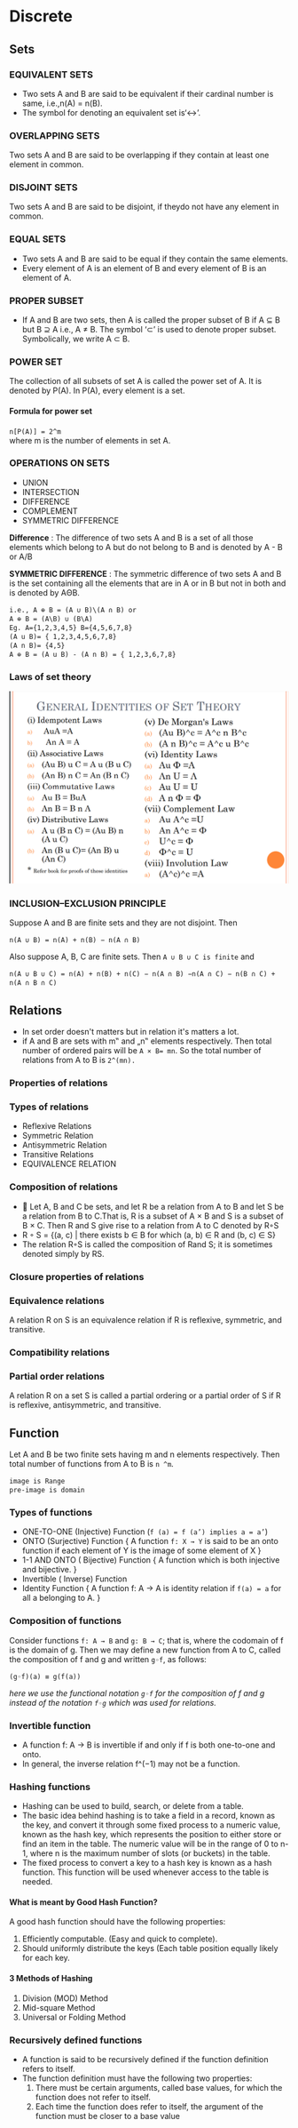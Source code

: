 # Discrete

## Sets

### EQUIVALENT SETS

- Two sets A and B are said to be equivalent if their cardinal number is same, i.e.,n(A) = n(B).
- The symbol for denoting an equivalent set is‘↔’.

### OVERLAPPING SETS

Two sets A and B are said to be overlapping if
they contain at least one element in common.

### DISJOINT SETS

Two sets A and B are said to be disjoint, if theydo not have any element in common.

### EQUAL SETS

- Two sets A and B are said to be equal if they contain the same elements.
- Every element of A is an element of B and every element of B is an element of A.

### PROPER SUBSET

- If A and B are two sets, then A is called the proper subset of B if A ⊆ B but B ⊇ A i.e., A ≠ B. The symbol ‘⊂’ is used to denote proper subset. Symbolically, we write A ⊂ B.

### POWER SET

The collection of all subsets of set A is called the power set of A. It is denoted by P(A). In P(A), every element is a set.

#### Formula for power set

`n[P(A)] = 2^m`
<br>
where m is the number of elements in set A.

### OPERATIONS ON SETS

- UNION
- INTERSECTION
- DIFFERENCE
- COMPLEMENT
- SYMMETRIC DIFFERENCE

**Difference** : The difference of two sets A and B is a set of all those elements which belong to A but do not belong to B and is denoted by A - B or A/B

**SYMMETRIC DIFFERENCE** : The symmetric difference of two sets A and B is the set containing all the elements that are in A or in B but not in both and is denoted by AΘB.

```
i.e., A ⊕ B = (A ∪ B)\(A ∩ B) or
A ⊕ B = (A\B) ∪ (B\A)
Eg. A={1,2,3,4,5} B={4,5,6,7,8}
(A u B)= { 1,2,3,4,5,6,7,8}
(A n B)= {4,5}
A ⊕ B = (A u B) - (A n B) = { 1,2,3,6,7,8}
```

### Laws of set theory

![laws](https://raw.githubusercontent.com/geekabhinav007/DiscreteBank/main/docs/img/dis3.png)

### INCLUSION–EXCLUSION PRINCIPLE

Suppose A and B are finite sets and they are not disjoint.
Then

```
n(A ∪ B) = n(A) + n(B) − n(A ∩ B)
```

Also suppose A, B, C are finite sets.
Then
`A ∪ B ∪ C is finite`
and

```
n(A ∪ B ∪ C) = n(A) + n(B) + n(C) − n(A ∩ B) −n(A ∩ C) − n(B ∩ C) + n(A ∩ B ∩ C)
```

## Relations

- In set order doesn't matters but in relation it's matters a lot.
- if A and B are sets with m‟ and „n‟ elements respectively. Then total number of ordered pairs will be `A × B= mn`. So the total number of relations from A to B is `2^(mn).`

### Properties of relations

### Types of relations

- Reflexive Relations
- Symmetric Relation
- Antisymmetric Relation
- Transitive Relations
- EQUIVALENCE RELATION

### Composition of relations

-  Let A, B and C be sets, and let R be a relation from A to B and let S be a relation from B to C.That is, R is a subset of A × B and S is a subset of B × C. Then R and S give rise to a relation from A to C denoted by R◦S
- R ◦ S = {(a, c) | there exists b ∈ B for which (a, b) ∈ R and (b, c) ∈ S}
- The relation R◦S is called the composition of Rand S; it is sometimes denoted simply by RS.

### Closure properties of relations

### Equivalence relations

A relation R on S is an equivalence relation if R is reflexive, symmetric, and transitive.

### Compatibility relations

### Partial order relations

A relation R on a set S is called a partial ordering or a partial order of S if R is reflexive, antisymmetric, and transitive.

## Function

Let A and B be two finite sets having m and n
elements respectively. Then total number of
functions from A to B is `n ^m`.

```
image is Range
pre-image is domain
```

### Types of functions

- ONE-TO-ONE (Injective) Function (`f (a) = f (a’) implies a = a’`)
- ONTO (Surjective) Function { A function `f: X → Y` is said to be an onto function if each element of Y is the image of some element of X }
- 1-1 AND ONTO ( Bijective) Function { A function which is both injective and bijective. }
- Invertible ( Inverse) Function
- Identity Function { A function f: A → A is identity relation if `f(a) = a` for all a belonging to A. }

### Composition of functions

Consider functions `f: A → B` and `g: B → C`; that is, where the codomain of f is the domain of g. Then we may define a new function from A to C, called the composition of f and g and written `g◦f`, as follows:

```
(g◦f)(a) ≡ g(f(a))
```

*here we use the functional notation `g◦f` for the composition of f and g instead of the notation `f◦g` which was used for relations.*

### Invertible function

- A function f: A → B is invertible if and only if f is both one-to-one and onto.
- In general, the inverse relation f^(−1) may not be a function. 

### Hashing functions

- Hashing can be used to build, search, or delete from a table.
- The basic idea behind hashing is to take a field in a record, known as the key, and convert it through some fixed process to a numeric value, known as the hash key, which represents the position to either store or find an item in the table. The numeric value will be in the range of 0 to n-1, where n is the maximum number of slots (or buckets) in the table.
- The fixed process to convert a key to a hash key is known as a hash function. This function will be used whenever access to the table is needed.

#### What is meant by Good Hash Function?

A good hash function should have the following
properties:

1. Efficiently computable. (Easy and quick to complete).
1. Should uniformly distribute the keys (Each table position equally likely for each key.

#### 3 Methods of Hashing

1. Division (MOD) Method
1. Mid-square Method
1. Universal or Folding Method

### Recursively defined functions

- A function is said to be recursively defined if the function definition refers to itself.
- The function definition must have the following two properties:
    1. There must be certain arguments, called base values, for which the function does not refer to itself.
    1. Each time the function does refer to itself, the argument of the function must be closer to a base value
